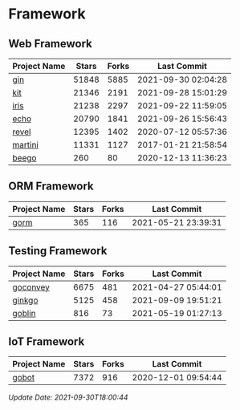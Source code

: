# Framework

## Web Framework
| Project Name | Stars | Forks | Last Commit |
| ------------ | ----- | ----- | ----------- |
| [gin](https://github.com/gin-gonic/gin) | 51848 | 5885 | 2021-09-30 02:04:28 |
| [kit](https://github.com/go-kit/kit) | 21346 | 2191 | 2021-09-28 15:01:29 |
| [iris](https://github.com/kataras/iris) | 21238 | 2297 | 2021-09-22 11:59:05 |
| [echo](https://github.com/labstack/echo) | 20790 | 1841 | 2021-09-26 15:56:43 |
| [revel](https://github.com/revel/revel) | 12395 | 1402 | 2020-07-12 05:57:36 |
| [martini](https://github.com/go-martini/martini) | 11331 | 1127 | 2017-01-21 21:58:54 |
| [beego](https://github.com/astaxie/beego) | 260 | 80 | 2020-12-13 11:36:23 |

## ORM Framework
| Project Name | Stars | Forks | Last Commit |
| ------------ | ----- | ----- | ----------- |
| [gorm](https://github.com/jinzhu/gorm) | 365 | 116 | 2021-05-21 23:39:31 |

## Testing Framework
| Project Name | Stars | Forks | Last Commit |
| ------------ | ----- | ----- | ----------- |
| [goconvey](https://github.com/smartystreets/goconvey) | 6675 | 481 | 2021-04-27 05:44:01 |
| [ginkgo](https://github.com/onsi/ginkgo) | 5125 | 458 | 2021-09-09 19:51:21 |
| [goblin](https://github.com/franela/goblin) | 816 | 73 | 2021-05-19 01:27:13 |

## IoT Framework
| Project Name | Stars | Forks | Last Commit |
| ------------ | ----- | ----- | ----------- |
| [gobot](https://github.com/hybridgroup/gobot) | 7372 | 916 | 2020-12-01 09:54:44 |

*Update Date: 2021-09-30T18:00:44*
